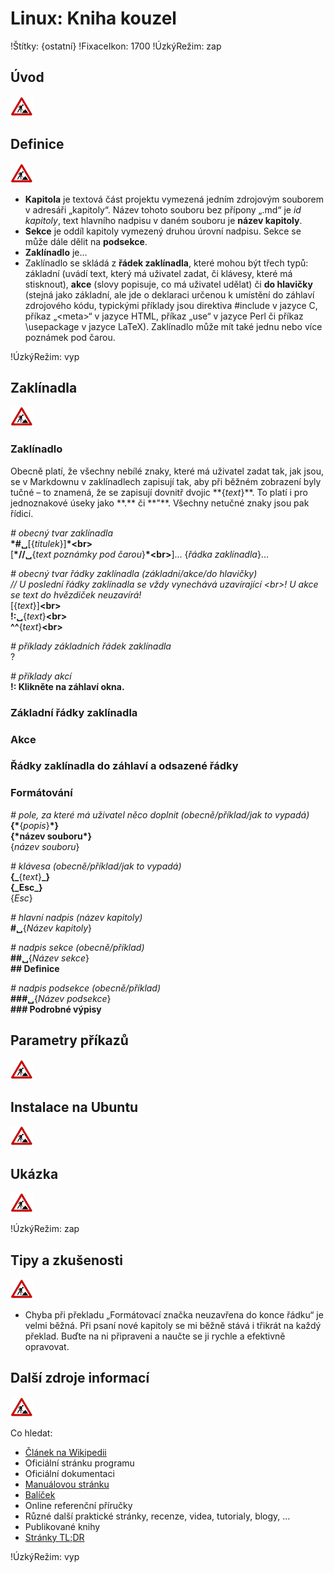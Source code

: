 <!--

Linux Kniha kouzel, kapitola Linux: Kniha kouzel
Copyright (c) 2019, 2020 Singularis <singularis@volny.cz>

Toto dílo je dílem svobodné kultury; můžete ho šířit a modifikovat pod
podmínkami licence Creative Commons Attribution-ShareAlike 4.0 International
vydané neziskovou organizací Creative Commons. Text licence je přiložený
k tomuto projektu nebo ho můžete najít na webové adrese:

https://creativecommons.org/licenses/by-sa/4.0/

-->
<!--
Poznámky:

⊨
-->

# Linux: Kniha kouzel

!Štítky: {ostatní}
!FixaceIkon: 1700
!ÚzkýRežim: zap

## Úvod
<!--
- Vymezte, co je předmětem této kapitoly.
- Obecně popište základní principy, na kterých fungují používané nástroje.
- Uveďte, co kapitola nepokrývá, ačkoliv by to čtenář mohl očekávat.
-->
![ve výstavbě](../obrazky/ve-vystavbe.png)

## Definice
<!--
- Uveďte výčet specifických pojmů pro použití v této kapitole a tyto pojmy definujte co nejprecizněji.
-->
![ve výstavbě](../obrazky/ve-vystavbe.png)

* **Kapitola** je textová část projektu vymezená jedním zdrojovým souborem v adresáři „kapitoly“. Název tohoto souboru bez přípony „.md“ je *id kapitoly*, text hlavního nadpisu v daném souboru je **název kapitoly**.
* **Sekce** je oddíl kapitoly vymezený druhou úrovní nadpisu. Sekce se může dále dělit na **podsekce**.
* **Zaklínadlo** je...
* Zaklínadlo se skládá z **řádek zaklínadla**, které mohou být třech typů: základní (uvádí text, který má uživatel zadat, či klávesy, které má stisknout), **akce** (slovy popisuje, co má uživatel udělat) či **do hlavičky** (stejná jako základní, ale jde o deklaraci určenou k umístění do záhlaví zdrojového kódu, typickými příklady jsou direktiva #include v jazyce C, příkaz „&lt;meta&gt;“ v jazyce HTML, příkaz „use“ v jazyce Perl či příkaz \\usepackage v jazyce LaTeX). Zaklínadlo může mít také jednu nebo více poznámek pod čarou.

!ÚzkýRežim: vyp

## Zaklínadla
<!--
- Rozdělte na podsekce a naplňte „zaklínadly“.
-->
![ve výstavbě](../obrazky/ve-vystavbe.png)

### Zaklínadlo

Obecně platí, že všechny nebílé znaky, které má uživatel zadat tak, jak jsou, se v Markdownu
v zaklínadlech zapisují tak, aby při běžném zobrazení byly tučné – to znamená, že se zapisují
dovnitř dvojic \*\*{*text*}\*\*. To platí i pro jednoznakové úseky jako \*\*.\*\* či
\*\*"\*\*. Všechny netučné znaky jsou pak řídicí.

*# obecný tvar zaklínadla*<br>
**\*#&blank;**[{*titulek*}]**\*&lt;br&gt;**<br>
[**\*//&blank;**{*text poznámky pod čarou*}**\*&lt;br&gt;**]...
{*řádka zaklínadla*}...

*# obecný tvar řádky zaklínadla (základní/akce/do hlavičky)*<br>
*// U poslední řádky zaklínadla se vždy vynechává uzavírající &lt;br&gt;! U akce se text do hvězdiček neuzavírá!*<br>
[{*text*}]**&lt;br&gt;**<br>
**!:&blank;**{*text*}**&lt;br&gt;**<br>
**^^**{*text*}**&lt;br&gt;**

*# příklady základních řádek zaklínadla*<br>
?

*# příklady akcí*<br>
**!: Klikněte na záhlaví okna.**<br>

### Základní řádky zaklínadla

### Akce

### Řádky zaklínadla do záhlaví a odsazené řádky

### Formátování

*# pole, za které má uživatel něco doplnit (obecně/příklad/jak to vypadá)*<br>
**\{\***{*popis*}**\*\}**<br>
**\{\*název souboru\*\}**<br>
{*název souboru*}

*# klávesa (obecně/příklad/jak to vypadá)*<br>
**\{\_**{*text*}**\_\}**<br>
**\{\_Esc\_\}**<br>
{_Esc_}

*# hlavní nadpis (název kapitoly)*<br>
**\#&blank;**{*Název kapitoly*}

*# nadpis sekce (obecně/příklad)*<br>
**\#\#&blank;**{*Název sekce*}<br>
**\#\# Definice**

*# nadpis podsekce (obecně/příklad)*<br>
**\#\#\#&blank;**{*Název podsekce*}<br>
**\#\#\# Podrobné výpisy**



## Parametry příkazů
<!--
- Pokud zaklínadla nepředstavují kompletní příkazy, v této sekci musíte popsat, jak z nich kompletní příkazy sestavit.
- Jinak by zde měl být přehled nejužitečnějších parametrů používaných nástrojů.
-->
![ve výstavbě](../obrazky/ve-vystavbe.png)

## Instalace na Ubuntu
<!--
- Jako zaklínadlo bez titulku uveďte příkazy (popř. i akce) nutné k instalaci a zprovoznění všech nástrojů požadovaných kterýmkoliv zaklínadlem uvedeným v kapitole. Po provedení těchto činností musí být nástroje plně zkonfigurované a připravené k práci.
- Ve výčtu balíčků k instalaci vycházejte z minimální instalace Ubuntu.
-->
![ve výstavbě](../obrazky/ve-vystavbe.png)

## Ukázka
<!--
- Tuto sekci ponechávat jen v kapitolách, kde dává smysl.
- Zdrojový kód, konfigurační soubor nebo interakce s programem, a to v úplnosti – ukázka musí být natolik úplná, aby ji v této podobě šlo spustit, ale současně natolik stručná, aby se vešla na jednu stranu A5.
- Snažte se v ukázce ilustrovat co nejvíc zaklínadel z této kapitoly.
-->
![ve výstavbě](../obrazky/ve-vystavbe.png)

!ÚzkýRežim: zap

## Tipy a zkušenosti
<!--
- Do odrážek uveďte konkrétní zkušenosti, které jste při práci s nástrojem získali; zejména případy, kdy vás chování programu překvapilo nebo očekáváte, že by mohlo překvapit začátečníky.
- Popište typické chyby nových uživatelů a jak se jim vyhnout.
- Buďte co nejstručnější; neodbíhejte k popisování čehokoliv vedlejšího, co je dost možné, že už čtenář zná.
-->
![ve výstavbě](../obrazky/ve-vystavbe.png)

* Chyba při překladu „Formátovací značka neuzavřena do konce řádku“ je velmi běžná. Při psaní nové kapitoly se mi běžně stává i třikrát na každý překlad. Buďte na ni připraveni a naučte se ji rychle a efektivně opravovat.

## Další zdroje informací
<!--
- Uveďte, které informační zdroje jsou pro začátečníka nejlepší k získání rychlé a obsáhlé nápovědy. Typicky jsou to manuálové stránky, vestavěná nápověda programu nebo webové zdroje. Můžete uvést i přímé odkazy.
- V seznamu uveďte další webové zdroje, knihy apod.
- Pokud je vestavěná dokumentace programů (typicky v adresáři /usr/share/doc) užitečná, zmiňte ji také.
- Poznámka: Protože se tato sekce tiskne v úzkém režimu, zaklínadla smíte uvádět pouze bez titulku a bez poznámek pod čarou!
-->
![ve výstavbě](../obrazky/ve-vystavbe.png)

Co hledat:

* [Článek na Wikipedii](https://cs.wikipedia.org/wiki/Hlavn%C3%AD_strana)
* Oficiální stránku programu
* Oficiální dokumentaci
* [Manuálovou stránku](http://manpages.ubuntu.com/)
* [Balíček](https://packages.ubuntu.com/)
* Online referenční příručky
* Různé další praktické stránky, recenze, videa, tutorialy, blogy, ...
* Publikované knihy
* [Stránky TL;DR](https://github.com/tldr-pages/tldr/tree/master/pages/common)

!ÚzkýRežim: vyp
